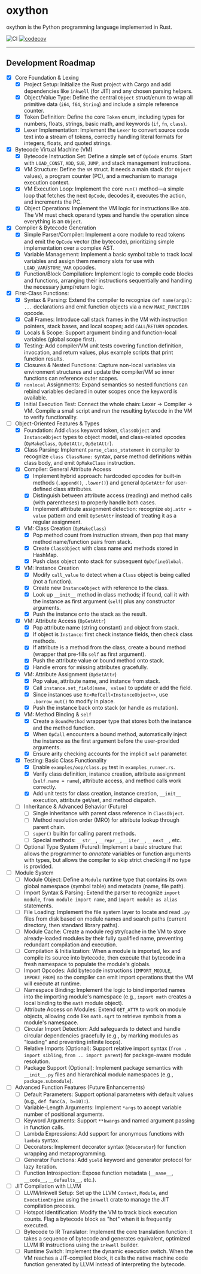 # oxython

oxython is the Python programming language implemented in Rust.

![CI](https://github.com/gdonald/oxython/workflows/CI/badge.svg) [![codecov](https://codecov.io/gh/gdonald/oxython/graph/badge.svg?token=GQ4LA1VMRE)](https://codecov.io/gh/gdonald/oxython)

---

## Development Roadmap

- [x] Core Foundation & Lexing
    - [x] Project Setup: Initialize the Rust project with Cargo and add dependencies like `inkwell` (for JIT) and any chosen parsing helpers.
    - [x] Object/Value Type: Define the central `Object` struct/enum to wrap all primitive data (`i64`, `f64`, `String`) and include a simple reference counter.
    - [x] Token Definition: Define the core `Token` enum, including types for numbers, floats, strings, basic math, and keywords (`if`, `fn`, `class`).
    - [x] Lexer Implementation: Implement the `Lexer` to convert source code text into a stream of tokens, correctly handling literal formats for integers, floats, and quoted strings.

- [x] Bytecode Virtual Machine (VM)
    - [x] Bytecode Instruction Set: Define a simple set of `OpCode` enums. Start with `LOAD_CONST`, `ADD`, `SUB`, `JUMP`, and stack management instructions.
    - [x] VM Structure: Define the `VM` struct. It needs a main stack (for `Object` values), a program counter (PC), and a mechanism to manage execution context.
    - [x] VM Execution Loop: Implement the core `run()` method—a simple loop that fetches the next `OpCode`, decodes it, executes the action, and increments the PC.
    - [x] Object Operations: Implement the VM logic for instructions like `ADD`. The VM must check operand types and handle the operation since everything is an `Object`.

- [x] Compiler & Bytecode Generation
    - [x] Simple Parser/Compiler: Implement a core module to read tokens and emit the `OpCode` vector (the bytecode), prioritizing simple implementation over a complex AST.
    - [x] Variable Management: Implement a basic symbol table to track local variables and assign them memory slots for use with `LOAD_VAR`/`STORE_VAR` opcodes.
    - [x] Function/Block Compilation: Implement logic to compile code blocks and functions, arranging their instructions sequentially and handling the necessary jump/return logic.

- [x] First-Class Functions:
    - [x] Syntax & Parsing: Extend the compiler to recognize `def name(args): ...` declarations and emit function objects via a new `MAKE_FUNCTION` opcode.
    - [x] Call Frames: Introduce call stack frames in the VM with instruction pointers, stack bases, and local scopes; add `CALL`/`RETURN` opcodes.
    - [x] Locals & Scope: Support argument binding and function-local variables (global scope first).
    - [x] Testing: Add compiler/VM unit tests covering function definition, invocation, and return values, plus example scripts that print function results.
    - [x] Closures & Nested Functions: Capture non-local variables via environment structures and update the compiler/VM so inner functions can reference outer scopes.
    - [x] `nonlocal` Assignments: Expand semantics so nested functions can rebind variables declared in outer scopes once the keyword is available.
    - [x] Initial Execution Test: Connect the whole chain: Lexer $\rightarrow$ Compiler $\rightarrow$ VM. Compile a small script and run the resulting bytecode in the VM to verify functionality.

- [ ] Object-Oriented Features & Types
    - [x] Foundation: Add `class` keyword token, `ClassObject` and `InstanceObject` types to object model, and class-related opcodes (`OpMakeClass`, `OpGetAttr`, `OpSetAttr`).
    - [x] Class Parsing: Implement `parse_class_statement` in compiler to recognize `class ClassName:` syntax, parse method definitions within class body, and emit `OpMakeClass` instruction.
    - [x] Compiler: General Attribute Access
        - [x] Implement hybrid approach: hardcoded opcodes for built-in methods (`.append()`, `.lower()`) and general `OpGetAttr` for user-defined class attributes.
        - [x] Distinguish between attribute access (reading) and method calls (with parentheses) to properly handle both cases.
        - [x] Implement attribute assignment detection: recognize `obj.attr = value` pattern and emit `OpSetAttr` instead of treating it as a regular assignment.
    - [x] VM: Class Creation (`OpMakeClass`)
        - [x] Pop method count from instruction stream, then pop that many method name/function pairs from stack.
        - [x] Create `ClassObject` with class name and methods stored in HashMap.
        - [x] Push class object onto stack for subsequent `OpDefineGlobal`.
    - [x] VM: Instance Creation
        - [x] Modify `call_value` to detect when a `Class` object is being called (not a function).
        - [x] Create new `InstanceObject` with reference to the class.
        - [x] Look up `__init__` method in class methods; if found, call it with the instance as first argument (`self`) plus any constructor arguments.
        - [x] Push the instance onto the stack as the result.
    - [x] VM: Attribute Access (`OpGetAttr`)
        - [x] Pop attribute name (string constant) and object from stack.
        - [x] If object is `Instance`: first check instance fields, then check class methods.
        - [x] If attribute is a method from the class, create a bound method (wrapper that pre-fills `self` as first argument).
        - [x] Push the attribute value or bound method onto stack.
        - [x] Handle errors for missing attributes gracefully.
    - [x] VM: Attribute Assignment (`OpSetAttr`)
        - [x] Pop value, attribute name, and instance from stack.
        - [x] Call `instance.set_field(name, value)` to update or add the field.
        - [x] Since instances use `Rc<RefCell<InstanceObject>>`, use `.borrow_mut()` to modify in place.
        - [x] Push the instance back onto stack (or handle as mutation).
    - [x] VM: Method Binding & `self`
        - [x] Create a `BoundMethod` wrapper type that stores both the instance and the method function.
        - [x] When `OpCall` encounters a bound method, automatically inject the instance as the first argument before the user-provided arguments.
        - [x] Ensure arity checking accounts for the implicit `self` parameter.
    - [x] Testing: Basic Class Functionality
        - [x] Enable `examples/oop/class.py` test in `examples_runner.rs`.
        - [x] Verify class definition, instance creation, attribute assignment (`self.name = name`), attribute access, and method calls work correctly.
        - [x] Add unit tests for class creation, instance creation, `__init__` execution, attribute get/set, and method dispatch.
    - [ ] Inheritance & Advanced Behavior (Future)
        - [ ] Single inheritance with parent class reference in `ClassObject`.
        - [ ] Method resolution order (MRO) for attribute lookup through parent chain.
        - [ ] `super()` builtin for calling parent methods.
        - [ ] Special methods: `__str__`, `__repr__`, `__iter__`, `__next__`, etc.
    - [ ] Optional Type System (Future): Implement a basic structure that allows the programmer to *annotate* variables or function arguments with types, but allows the compiler to skip strict checking if no type is provided.

- [ ] Module System
    - [ ] Module Object: Define a `Module` runtime type that contains its own global namespace (symbol table) and metadata (name, file path).
    - [ ] Import Syntax & Parsing: Extend the parser to recognize `import module`, `from module import name`, and `import module as alias` statements.
    - [ ] File Loading: Implement the file system layer to locate and read `.py` files from disk based on module names and search paths (current directory, then standard library paths).
    - [ ] Module Cache: Create a module registry/cache in the VM to store already-loaded modules by their fully qualified name, preventing redundant compilation and execution.
    - [ ] Compilation & Initialization: When a module is imported, lex and compile its source into bytecode, then execute that bytecode in a fresh namespace to populate the module's globals.
    - [ ] Import Opcodes: Add bytecode instructions (`IMPORT_MODULE`, `IMPORT_FROM`) so the compiler can emit import operations that the VM will execute at runtime.
    - [ ] Namespace Binding: Implement the logic to bind imported names into the importing module's namespace (e.g., `import math` creates a local binding to the `math` module object).
    - [ ] Attribute Access on Modules: Extend `GET_ATTR` to work on module objects, allowing code like `math.sqrt` to retrieve symbols from a module's namespace.
    - [ ] Circular Import Detection: Add safeguards to detect and handle circular dependencies gracefully (e.g., by marking modules as "loading" and preventing infinite loops).
    - [ ] Relative Imports (Optional): Support relative import syntax (`from . import sibling`, `from .. import parent`) for package-aware module resolution.
    - [ ] Package Support (Optional): Implement package semantics with `__init__.py` files and hierarchical module namespaces (e.g., `package.submodule`).

- [ ] Advanced Function Features (Future Enhancements)
    - [ ] Default Parameters: Support optional parameters with default values (e.g., `def func(a, b=10):`).
    - [ ] Variable-Length Arguments: Implement `*args` to accept variable number of positional arguments.
    - [ ] Keyword Arguments: Support `**kwargs` and named argument passing in function calls.
    - [ ] Lambda Expressions: Add support for anonymous functions with `lambda` syntax.
    - [ ] Decorators: Implement decorator syntax (`@decorator`) for function wrapping and metaprogramming.
    - [ ] Generator Functions: Add `yield` keyword and generator protocol for lazy iteration.
    - [ ] Function Introspection: Expose function metadata (`__name__`, `__code__`, `__defaults__`, etc.).

- [ ] JIT Compilation with LLVM
    - [ ] LLVM/Inkwell Setup: Set up the LLVM `Context`, `Module`, and `ExecutionEngine` using the `inkwell` crate to manage the JIT compilation process.
    - [ ] Hotspot Identification: Modify the VM to track block execution counts. Flag a bytecode block as "hot" when it is frequently executed.
    - [ ] Bytecode to IR Translator: Implement the core translation function: it takes a sequence of bytecode and generates equivalent, optimized LLVM IR instructions using the `inkwell` builder.
    - [ ] Runtime Switch: Implement the dynamic execution switch. When the VM reaches a JIT-compiled block, it calls the native machine code function generated by LLVM instead of interpreting the bytecode.
